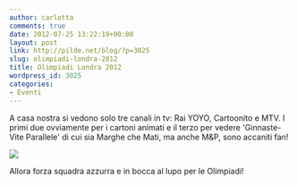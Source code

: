 ```yaml
---
author: carlotta
comments: true
date: 2012-07-25 13:22:19+00:00
layout: post
link: http://pilde.net/blog/?p=3025
slug: olimpiadi-londra-2012
title: Olimpiadi Londra 2012
wordpress_id: 3025
categories:
- Eventi
---
```


A casa nostra si vedono solo tre canali in tv: Rai YOYO, Cartoonito e MTV. I primi due ovviamente per i cartoni animati e il terzo per vedere 'Ginnaste-Vite Parallele' di cui sia Marghe che Mati, ma anche M&P, sono accaniti fan!

![](http://pilde.net/blog/wp-content/uploads/2012/07/ginnaste.jpg)

Allora forza squadra azzurra e in bocca al lupo per le Olimpiadi!

